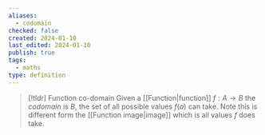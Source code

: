 ```yaml
---
aliases:
  - codomain
checked: false
created: 2024-01-10
last_edited: 2024-01-10
publish: true
tags:
  - maths
type: definition
---
```

>[!tldr] Function co-domain
>Given a [[Function|function]] $f: A \rightarrow B$ the *codomain* is $B$, the set of all possible values $f(a)$ can take. Note this is different form the [[Function image|image]] which is all values $f$ does take.

